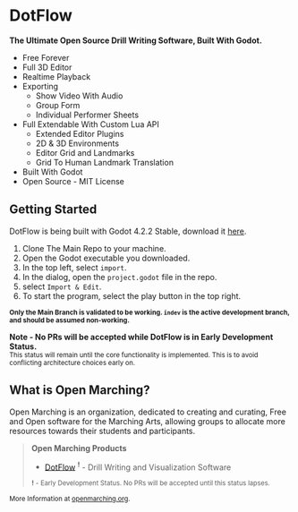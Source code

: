 # DotFlow

**The Ultimate Open Source Drill Writing Software, Built With Godot.**

* Free Forever
* Full 3D Editor
* Realtime Playback
* Exporting
  * Show Video With Audio
  * Group Form
  * Individual Performer Sheets
* Full Extendable With Custom Lua API
  * Extended Editor Plugins
  * 2D & 3D Environments
  * Editor Grid and Landmarks
  * Grid To Human Landmark Translation
* Built With Godot
* Open Source - MIT License

## Getting Started

DotFlow is being built with Godot 4.2.2 Stable, download it [here](https://godotengine.org/download/archive/4.2.2-stable/).

1. Clone The Main Repo to your machine. 
2. Open the Godot executable you downloaded.
3. In the top left, select <code>import</code>.
4. In the dialog, open the <code>project.godot</code> file in the repo.
5. select <code>Import & Edit</code>.
6. To start the program, select the play button in the top right.

<sup>**Only the Main Branch is validated to be working. <code>indev</code> is the active development branch, and should be assumed non-working.**</sup>

**Note - No PRs will be accepted while DotFlow is in Early Development Status.**<br>
<sub>This status will remain until the core functionality is implemented. This is to avoid conflicting architecture choices early on.</sub>

## What is Open Marching?

Open Marching is an organization, dedicated to creating and curating, Free and Open software for the Marching Arts, allowing groups to allocate more resources towards their students and participants.

> **Open Marching Products**
>
> * [DotFlow](https://github.com/OpenMarching/DotFlow) <sup>**!**</sup> - Drill Writing and Visualization Software
>   
>  <sub>**!** - Early Development Status. No PRs will be accepted until this status lapses.</sub>


<sub>More Information at [openmarching.org](https://openmarching.org/).</sub>
